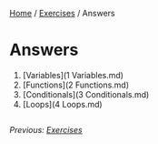 [Home](../../README.md) / [Exercises](../README.md) / Answers

# Answers

1. [Variables](1 Variables.md)
2. [Functions](2 Functions.md)
3. [Conditionals](3 Conditionals.md)
4. [Loops](4 Loops.md)

<div style="overflow:auto">

<div style="float: left">

<i>Previous: <a href="../README.md">Exercises</a></i>


</div>